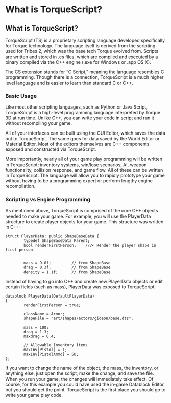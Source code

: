 # What is TorqueScript?

## What is TorqueScript?

TorqueScript (TS) is a proprietary scripting language developed specifically for Torque technology. The language itself is derived from the scripting used for Tribes 2, which was the base tech Torque evolved from. Scripts are written and stored in .cs files, which are compiled and executed by a binary compiled via the C++ engine (.exe for Windows or .app OS X).

The CS extension stands for “C Script,” meaning the language resembles C programming. Though there is a connection, TorqueScript is a much higher level language and is easier to learn than standard C or C++.

### Basic Usage

Like most other scripting languages, such as Python or Java Script, TorqueScript is a high-level programming language interpreted by Torque 3D at run time. Unlike C++, you can write your code in script and run it without recompiling your game.

All of your interfaces can be built using the GUI Editor, which saves the data out to TorqueScript. The same goes for data saved by the World Editor or Material Editor. Most of the editors themselves are C++ components exposed and constructed via TorqueScript.

More importantly, nearly all of your game play programming will be written in TorqueScript: inventory systems, win/lose scenarios, AI, weapon functionality, collision response, and game flow. All of these can be written in TorqueScript. The language will allow you to rapidly prototype your game without having to be a programming expert or perform lengthy engine recompilation.

### Scripting vs Engine Programming

As mentioned above, TorqueScript is comprised of the core C++ objects needed to make your game. For example, you will use the PlayerData structure to create player objects for your game. This structure was written in C++:

```
struct PlayerData: public ShapeBaseData {
        typedef ShapeBaseData Parent;
        bool renderFirstPerson;    ///< Render the player shape in first person


        mass = 9.0f;         // from ShapeBase
        drag = 0.3f;         // from ShapeBase
        density = 1.1f;      // from ShapeBase
```

Instead of having to go into C++ and create new PlayerData objects or edit certain fields (such as mass), PlayerData was exposed to TorqueScript:

```
datablock PlayerData(DefaultPlayerData)
{
        renderFirstPerson = true;

        className = Armor;
        shapeFile = "art/shapes/actors/gideon/base.dts";

        mass = 100;
        drag = 1.3;
        maxdrag = 0.4;

        // Allowable Inventory Items
        maxInv[Pistol] = 1;
        maxInv[PistolAmmo] = 50;
};
```

If you want to change the name of the object, the mass, the inventory, or anything else, just open the script, make the change, and save the file. When you run your game, the changes will immediately take effect. Of course, for this example you could have used the in-game Datablock Editor, but you should get the point. TorqueScript is the first place you should go to write your game play code.
